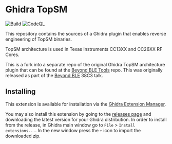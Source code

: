 # Ghidra TopSM

[![Build](https://github.com/antoniovazquezblanco/GhidraTopSM/actions/workflows/main.yml/badge.svg)](https://github.com/antoniovazquezblanco/GhidraTopSM/actions/workflows/main.yml)
[![CodeQL](https://github.com/antoniovazquezblanco/GhidraTopSM/actions/workflows/codeql.yml/badge.svg)](https://github.com/antoniovazquezblanco/GhidraTopSM/actions/workflows/codeql.yml)

This repository contains the sources of a Ghidra plugin that enables reverse engineering of TopSM binaries.

TopSM architecture is used in Texas Instruments CC13XX and CC26XX RF Cores.

This is a fork into a separate repo of the original Ghidra TopSM architecture plugin that can be found at the [Beyond BLE Tools](https://github.com/rjp5th/beyond-ble-tools/tree/main/ghidra_topsm) repo. This was originally released as part of the [Beyond BLE](https://events.ccc.de/congress/2024/hub/en/event/beyond-ble-cracking-open-the-black-box-of-rf-microcontrollers/) 38C3 talk.

## Installing

This extension is available for installation via the [Ghidra Extension Manager](https://github.com/antoniovazquezblanco/GhidraExtensionManager).

You may also install this extension by going to the [releases page](https://github.com/antoniovazquezblanco/GhidraTopSM/releases) and downloading the latest version for your Ghidra distribution. In order to install from the release, in Ghidra main window go to `File` > `Install extensions...`. In the new window press the `+` icon to import the downloaded zip.

